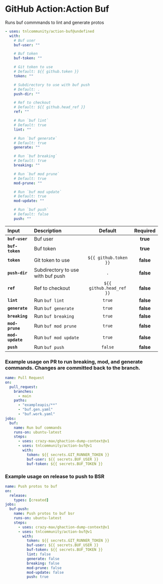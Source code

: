 <!-- start title -->

# GitHub Action:Action Buf

<!-- end title -->
<!-- start description -->

Runs buf commmands to lint and generate protos

<!-- end description -->
<!-- start contents -->
<!-- end contents -->
<!-- start usage -->
<!-- yeet -->

```yaml
- uses: tnlcommunity/action-buf@undefined
  with:
    # Buf user
    buf-user: ""

    # Buf token
    buf-token: ""

    # Git token to use
    # Default: ${{ github.token }}
    token: ""

    # Subdirectory to use with buf push
    # Default: .
    push-dir: ""

    # Ref to checkout
    # Default: ${{ github.head_ref }}
    ref: ""

    # Run `buf lint`
    # Default: true
    lint: ""

    # Run `buf generate`
    # Default: true
    generate: ""

    # Run `buf breaking`
    # Default: true
    breaking: ""

    # Run `buf mod prune`
    # Default: true
    mod-prune: ""

    # Run `buf mod update`
    # Default: true
    mod-update: ""

    # Run `buf push`
    # Default: false
    push: ""
```

<!-- end usage -->
<!-- start inputs -->

| **Input**        | **Description**                   |       **Default**        | **Required** |
| :--------------- | :-------------------------------- | :----------------------: | :----------: |
| **`buf-user`**   | Buf user                          |                          |   **true**   |
| **`buf-token`**  | Buf token                         |                          |   **true**   |
| **`token`**      | Git token to use                  |  `${{ github.token }}`   |  **false**   |
| **`push-dir`**   | Subdirectory to use with buf push |           `.`            |  **false**   |
| **`ref`**        | Ref to checkout                   | `${{ github.head_ref }}` |  **false**   |
| **`lint`**       | Run `buf lint`                    |          `true`          |  **false**   |
| **`generate`**   | Run `buf generate`                |          `true`          |  **false**   |
| **`breaking`**   | Run `buf breaking`                |          `true`          |  **false**   |
| **`mod-prune`**  | Run `buf mod prune`               |          `true`          |  **false**   |
| **`mod-update`** | Run `buf mod update`              |          `true`          |  **false**   |
| **`push`**       | Run `buf push`                    |         `false`          |  **false**   |

<!-- end inputs -->
<!-- start outputs -->
<!-- end outputs -->
<!-- start examples -->

### Example usage on PR to run breaking, mod, and generate commands. Changes are committed back to the branch.

```yaml
name: Pull Request
on:
  pull_request:
    branches:
      - main
    paths:
      - "exampleapis/**"
      - "buf.gen.yaml"
      - "buf.work.yaml"
jobs:
  buf:
    name: Run buf commands
    runs-on: ubuntu-latest
    steps:
      - uses: crazy-max/ghaction-dump-context@v1
      - uses: tnlcommunity/action-buf@v1
        with:
          token: ${{ secrets.GIT_RUNNER_TOKEN }}
          buf-user: ${{ secrets.BUF_USER }}
          buf-token: ${{ secrets.BUF_TOKEN }}
```

### Example usage on release to push to BSR

```yaml
name: Push protos to buf
on:
  release:
    types: [created]
jobs:
  buf-push:
    name: Push protos to buf bsr
    runs-on: ubuntu-latest
    steps:
      - uses: crazy-max/ghaction-dump-context@v1
      - uses: tnlcommunity/action-buf@v1
        with:
          token: ${{ secrets.GIT_RUNNER_TOKEN }}
          buf-user: ${{ secrets.BUF_USER }}
          buf-token: ${{ secrets.BUF_TOKEN }}
          lint: false
          generate: false
          breaking: false
          mod-prune: false
          mod-update: false
          push: true
```

<!-- end examples -->
<!-- start [.github/ghdocs/examples/] -->
<!-- end [.github/ghdocs/examples/] -->
